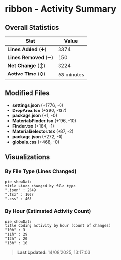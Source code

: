 # ribbon - Activity Summary 

## Overall Statistics

| Stat                   | Value                                                             |
| ---------------------- | ----------------------------------------------------------------- |
| **Lines Added** (➕)   | 3374                                          |
| **Lines Removed** (➖) | 150                                        |
| **Net Change** (↕)    | 3224                |
| **Active Time** (⌚)   | 93 minutes |


## Modified Files
- **settings.json** (+1776, -0)
- **DropArea.tsx** (+390, -137)
- **package.json** (+1, -0)
- **MaterialsFinder.tsx** (+196, -10)
- **Finder.tsx** (+184, -1)
- **MaterialSelector.tsx** (+87, -2)
- **package.json** (+272, -0)
- **globals.css** (+468, -0)

## Visualizations

### By File Type (Lines Changed)

```mermaid
pie showData
title Lines changed by file type
".json" : 2049
".tsx" : 1007
".css" : 468
```

### By Hour (Estimated Activity Count)

```mermaid
pie showData
title Coding activity by hour (count of changes)
"10h" : 3
"11h" : 29
"12h" : 20
"13h" : 10
```


> **Last Updated:** 14/08/2025, 13:17:03